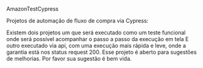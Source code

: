 AmazonTestCypress

Projetos de automação de fluxo de compra via Cypress:

Existem dois projetos um que será executado como um teste funcional onde será possível acompanhar o passo a passo da execução em tela
E outro executado via api, com uma execução mais rápida e leve, onde a garantia está nos status request 200.
Esse projeto é aberto para sugestões de melhorias. Por favor sua sugestão é bem vida.
